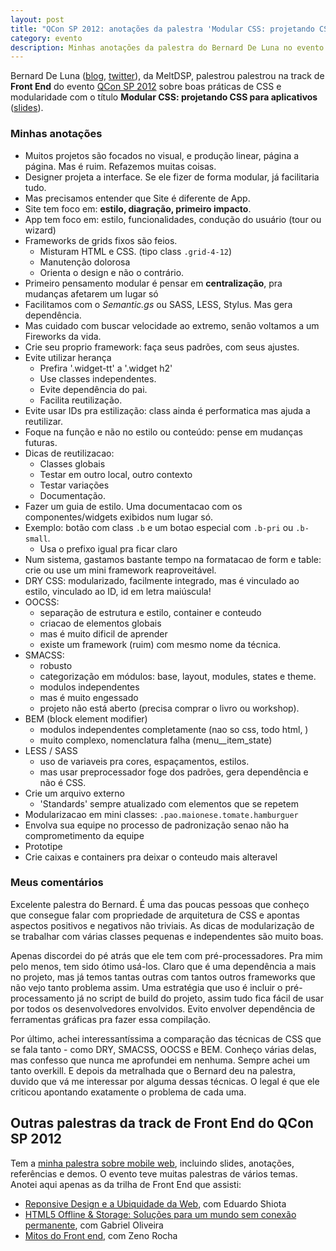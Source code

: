 ```yaml
---
layout: post
title: "QCon SP 2012: anotações da palestra 'Modular CSS: projetando CSS para aplicativos' do Bernard De Luna"
category: evento
description: Minhas anotações da palestra do Bernard De Luna no evento QCon SP 2012
---
```


Bernard De Luna ([blog](http://bernarddeluna.com/blog/), [twitter](https://twitter.com/bernarddeluna/)), da MeltDSP, palestrou palestrou na track de **Front End** do evento [QCon SP 2012](http://www.qconsp.com/) sobre boas práticas de CSS e modularidade com o título **Modular CSS: projetando CSS para aplicativos** ([slides](http://www.slideshare.net/bernarddeluna/modular-css-projetando-css-para-aplicativos)).

### Minhas anotações

- Muitos projetos são focados no visual, e produção linear, página a página. Mas é ruim. Refazemos muitas coisas.
- Designer projeta a interface. Se ele fizer de forma modular, já facilitaria tudo.
- Mas precisamos entender que Site é diferente de App.
- Site tem foco em: **estilo, diagração, primeiro impacto**.
- App tem foco em: estilo, funcionalidades, condução do usuário (tour ou wizard)
- Frameworks de grids fixos são feios. 
	* Misturam HTML e CSS. (tipo class `.grid-4-12`)
	* Manutenção dolorosa
	* Orienta o design e não o contrário.
- Primeiro pensamento modular é pensar em **centralização**, pra mudanças afetarem um lugar só
- Facilitamos com o *Semantic.gs* ou SASS, LESS, Stylus. Mas gera dependência.
- Mas cuidado com buscar velocidade ao extremo, senão voltamos a um Fireworks da vida.
- Crie seu proprio framework: faça seus padrões, com seus ajustes.
- Evite utilizar herança
	* Prefira '.widget-tt' a '.widget h2'
	* Use classes independentes.
	* Evite dependência do pai.
	* Facilita reutilização.
- Evite usar IDs pra estilização: class ainda é performatica mas ajuda a reutilizar.
- Foque na função e não no estilo ou conteúdo: pense em mudanças futuras.
- Dicas de reutilizacao:
	* Classes globais
	* Testar em outro local, outro contexto
	* Testar variações
	* Documentação.
- Fazer um guia de estilo. Uma documentacao com os componentes/widgets exibidos num lugar só.
- Exemplo: botão com class `.b` e um botao especial com `.b-pri` ou `.b-small`.
	* Usa o prefixo igual pra ficar claro
- Num sistema, gastamos bastante tempo na formatacao de form e table: crie ou use um mini framework reaproveitável.
- DRY CSS: modularizado, facilmente integrado, mas é vinculado ao estilo, vinculado ao ID, id em letra maiúscula!
- OOCSS:
	* separação de estrutura e estilo, container e conteudo
	* criacao de elementos globais
	* mas é muito dificil de aprender
	* existe um framework (ruim) com mesmo nome da técnica.
- SMACSS:
	* robusto
	* categorização em módulos: base, layout, modules, states e theme.
	* modulos independentes
	* mas é muito engessado
	* projeto não está aberto (precisa comprar o livro ou workshop).
- BEM (block element modifier)
	* modulos independentes completamente (nao so css, todo html, )
	* muito complexo, nomenclatura falha (menu__item_state)
- LESS / SASS
	* uso de variaveis pra cores, espaçamentos, estilos.
	* mas usar preprocessador foge dos padrões, gera dependência e não é CSS.
- Crie um arquivo externo
	* 'Standards' sempre atualizado com elementos que se repetem
- Modularizacao em mini classes: `.pao.maionese.tomate.hamburguer`
- Envolva sua equipe no processo de padronização senao não ha comprometimento da equipe
- Prototipe
- Crie caixas e containers pra deixar o conteudo mais alteravel

### Meus comentários

Excelente palestra do Bernard. É uma das poucas pessoas que conheço que consegue falar com propriedade de arquitetura de CSS e apontas aspectos positivos e negativos não triviais. As dicas de modularização de se trabalhar com várias classes pequenas e independentes são muito boas.

Apenas discordei do pé atrás que ele tem com pré-processadores. Pra mim pelo menos, tem sido ótimo usá-los. Claro que é uma dependência a mais no projeto, mas já temos tantas outras com tantos outros frameworks que não vejo tanto problema assim. Uma estratégia que uso é incluir o pré-processamento já no script de build do projeto, assim tudo fica fácil de usar por todos os desenvolvedores envolvidos. Evito envolver dependência de ferramentas gráficas pra fazer essa compilação.

Por último, achei interessantíssima a comparação das técnicas de CSS que se fala tanto - como DRY, SMACSS, OOCSS e BEM. Conheço várias delas, mas confesso que nunca me aprofundei em nenhuma. Sempre achei um tanto overkill. E depois da metralhada que o Bernard deu na palestra, duvido que vá me interessar por alguma dessas técnicas. O legal é que ele criticou apontando exatamente o problema de cada uma.

## Outras palestras da track de Front End do QCon SP 2012

Tem a [minha palestra sobre mobile web](/palestra-mobile-web/), incluindo slides, anotações, referências e demos. O evento teve muitas palestras de vários temas. Anotei aqui apenas as da trilha de Front End que assisti:

* [Reponsive Design e a Ubiquidade da Web](/qconsp-responsive-design-eduardo-shiota/), com Eduardo Shiota
* [HTML5 Offline & Storage: Soluções para um mundo sem conexão permanente](/qconsp-html5-offline-storage-gabriel-oliveira/), com Gabriel Oliveira
* [Mitos do Front end](/qconsp-mitos-frontend-zeno-rocha/), com Zeno Rocha


